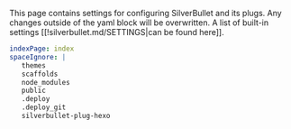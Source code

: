 This page contains settings for configuring SilverBullet and its plugs. Any changes outside of the yaml block will be overwritten.
A list of built-in settings [[!silverbullet.md/SETTINGS|can be found here]].

```yaml
indexPage: index
spaceIgnore: |
   themes
   scaffolds
   node_modules
   public
   .deploy
   .deploy_git
   silverbullet-plug-hexo
```
